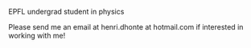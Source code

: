 EPFL undergrad student in physics

Please send me an email at henri.dhonte at hotmail.com if interested in working with me! 
